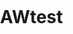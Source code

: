 AWtest
======
<!--Trying to add CartoDB table integrated with Google Maps -->
<!--I don't know how to make a new branch so my script will awkwardly be put into this readme for now -->

<html>
<head>
<script>
<!DOCTYPE html>

http://mkoo.cartodb.com/api/v2/sql?q==SELECT*FROM private_table&api_key={1568825e0544383cc3971f520c2db0b671e877e7}

<iframe src='https://mvz.cartodb.com/tables/playing_with_holotype_map/embed_map?sql=SELECT%20*%20FROM%20playing_with_holotype_map%20WHERE%20year=2008
' width=600 height=400></iframe>


<link href="css/cartodb-gmapsv3.css" rel="stylesheet" type="text/css">
<link href="http://code.google.com/apis/maps/documentation/javascript/examples/default.css" rel="stylesheet" type="text/css" />          
<script type="text/javascript" src="http://maps.googleapis.com/maps/api/js?key=1568825e0544383cc3971f520c2db0b671e877e7&sensor=TRUE"></script>
<script type="text/javascript" src="js/wax.g.min-6.2.0-touched.js"></script>
<script type="text/javascript" src="dist/cartodb-gmapsv3-min.js"></script>




  <head>
    <meta name="viewport" content="initial-scale=1.0, user-scalable=no" />
    <style type="text/css">
      html { height: 100% }
      body { height: 100%; margin: 0; padding: 0 }
      #map_canvas { height: 100% }
    </style>
    <script type="text/javascript"
      src="https://maps.googleapis.com/maps/api/js?key=AIzaSyAQy695UVS-XMVBCpwpByUngbmJaOuE9ts&sensor=FALSE">
    </script>
    <script type="text/javascript">
      function initialize() {
        var mapOptions = {
          center: new google.maps.LatLng(-34.397, 150.644),
          zoom: 8,
          mapTypeId: google.maps.MapTypeId.ROADMAP
        };
        var map = new google.maps.Map(document.getElementById("aw_newspecies_holotype_map_updated"),
            mapOptions);
      }
    </script>
  </head>
  <body onload="initialize()">
    <div id="map_canvas" style="width:100%; height:100%"></div>
  </body>
</html>